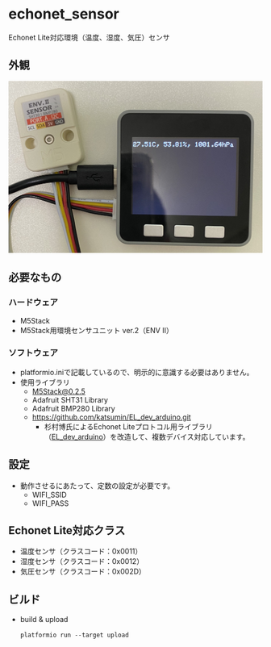 # echonet_sensor

Echonet Lite対応環境（温度、湿度、気圧）センサ

## 外観
![外観イメージ](echonet_sensor.jpg)

## 必要なもの
### ハードウェア
- M5Stack
- M5Stack用環境センサユニット ver.2（ENV II）

### ソフトウェア
- platformio.iniで記載しているので、明示的に意識する必要はありません。
- 使用ライブラリ
    - M5Stack@0.2.5
    - Adafruit SHT31 Library
    - Adafruit BMP280 Library
    - https://github.com/katsumin/EL_dev_arduino.git
        - 杉村博氏によるEchonet Liteプロトコル用ライブラリ（[EL_dev_arduino](https://github.com/Hiroshi-Sugimura/EL_dev_arduino)）を改造して、複数デバイス対応しています。

## 設定
- 動作させるにあたって、定数の設定が必要です。
    - WIFI_SSID
    - WIFI_PASS


## Echonet Lite対応クラス
- 温度センサ（クラスコード：0x0011）
- 湿度センサ（クラスコード：0x0012）
- 気圧センサ（クラスコード：0x002D）

## ビルド
- build & upload

  ```
  platformio run --target upload
  ```